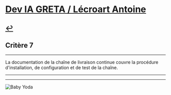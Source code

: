 
# [Dev IA GRETA / Lécroart Antoine](https://github.com/Dev-IA-2024/antoine.lecroart)

[↩️](..)
---

## Critère 7

---

La documentation de la chaîne de livraison continue couvre la procédure d'installation, de configuration et de test de la chaîne.

---
---
![Baby Yoda](https://images3.alphacoders.com/110/1108129.jpg)
